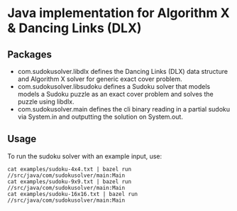 # Java implementation for Algorithm X & Dancing Links (DLX)

## Packages

- com.sudokusolver.libdlx defines the Dancing Links (DLX) data structure and
  Algorithm X solver for generic exact cover problem.
- com.sudokusolver.libsudoku defines a Sudoku solver that models models a Sudoku
  puzzle as an exact cover problem and solves the puzzle using libdlx.
- com.sudokusolver.main defines the cli binary reading in a partial sudoku via
  System.in and outputting the solution on System.out.

## Usage

To run the sudoku solver with an example input, use:

```shell
cat examples/sudoku-4x4.txt | bazel run //src/java/com/sudokusolver/main:Main
cat examples/sudoku-9x9.txt | bazel run //src/java/com/sudokusolver/main:Main
cat examples/sudoku-16x16.txt | bazel run //src/java/com/sudokusolver/main:Main
```
